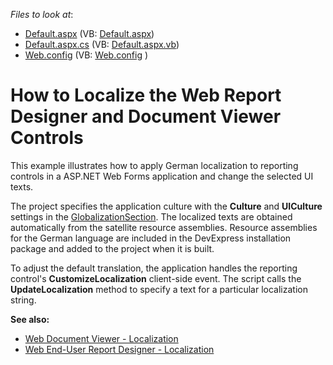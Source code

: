 <!-- default file list -->
*Files to look at*:

* [Default.aspx](./CS/SubstituteLocalizationStringsExample/Default.aspx) (VB: [Default.aspx](./VB/SubstituteLocalizationStringsExample/Default.aspx))
* [Default.aspx.cs](./CS/SubstituteLocalizationStringsExample/Default.aspx.cs) (VB: [Default.aspx.vb](./VB/SubstituteLocalizationStringsExample/Default.aspx.vb))
* [Web.config](./CS/SubstituteLocalizationStringsExample/Web.config) (VB: [Web.config](./VB/SubstituteLocalizationStringsExample/Web.config) )
<!-- default file list end -->
# How to Localize the Web Report Designer and Document Viewer Controls

This example illustrates how to apply German localization to reporting controls in a ASP.NET Web Forms application and change the selected UI texts.

The project specifies the application culture with the **Culture** and **UICulture** settings in the [GlobalizationSection](https://docs.microsoft.com/en-us/dotnet/api/system.web.configuration.globalizationsection). The localized texts are obtained automatically from the satellite resource assemblies. Resource assemblies for the German language are included in the DevExpress installation package and added to the project when it is built.

To adjust the default translation, the application handles the reporting control's **CustomizeLocalization** client-side event. The script calls the **UpdateLocalization** method to specify a text for a particular localization string.
 
**See also:**

* [Web Document Viewer - Localization](https://docs.devexpress.com/XtraReports/116315/create-end-user-reporting-applications/web-reporting/asp-net-webforms-reporting/document-viewer/localization)
* [Web End-User Report Designer - Localization](https://docs.devexpress.com/XtraReports/400229/create-end-user-reporting-applications/web-reporting/asp-net-webforms-reporting/end-user-report-designer/localization)


